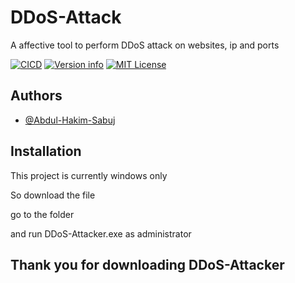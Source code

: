 # DDoS-Attack
A affective tool to perform DDoS attack on websites, ip and ports


[![CICD](https://github.com/sharkdp/fd/actions/workflows/CICD.yml/badge.svg)](https://github.com/sharkdp/fd/actions/workflows/CICD.yml)
[![Version info](https://img.shields.io/badge/Version-0.0.20-blue)]()
[![MIT License](https://img.shields.io/badge/License-Creative--Commons-red)](https://raw.githubusercontent.com/Abdul-Hakim-Sabuj/DDoS-Attack/main/LICENSE)




## Authors

- [@Abdul-Hakim-Sabuj](https://www.github.com/Abdul-Hakim-Sabuj)


## Installation

This project is currently windows only

So download the file

go to the folder

and run DDoS-Attacker.exe as administrator




    
## Thank you for downloading DDoS-Attacker
